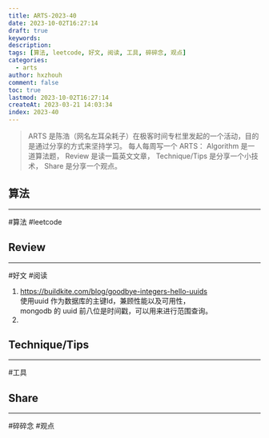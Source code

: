 ```yaml
---
title: ARTS-2023-40
date: 2023-10-02T16:27:14
draft: true
keywords: 
description: 
tags: [算法, leetcode, 好文, 阅读, 工具, 碎碎念, 观点]
categories:
  - arts
author: hxzhouh
comment: false
toc: true
lastmod: 2023-10-02T16:27:14
createAt: 2023-03-21 14:03:34
index: 2023-40
---
```


>ARTS 是陈浩（网名左耳朵耗子）在极客时间专栏里发起的一个活动，目的是通过分享的方式来坚持学习。 每人每周写一个 ARTS： Algorithm 是一道算法题， Review 是读一篇英文文章， Technique/Tips 是分享一个小技术， Share 是分享一个观点。

<!-- more -->

## 算法
---
#算法 #leetcode


## Review
---
#好文 #阅读  
1. https://buildkite.com/blog/goodbye-integers-hello-uuids  
使用uuid 作为数据库的主键Id，兼顾性能以及可用性，  
mongodb 的 uuid 前八位是时间戳，可以用来进行范围查询。  
2. 

## Technique/Tips
---
#工具  

## Share
---
#碎碎念 #观点

